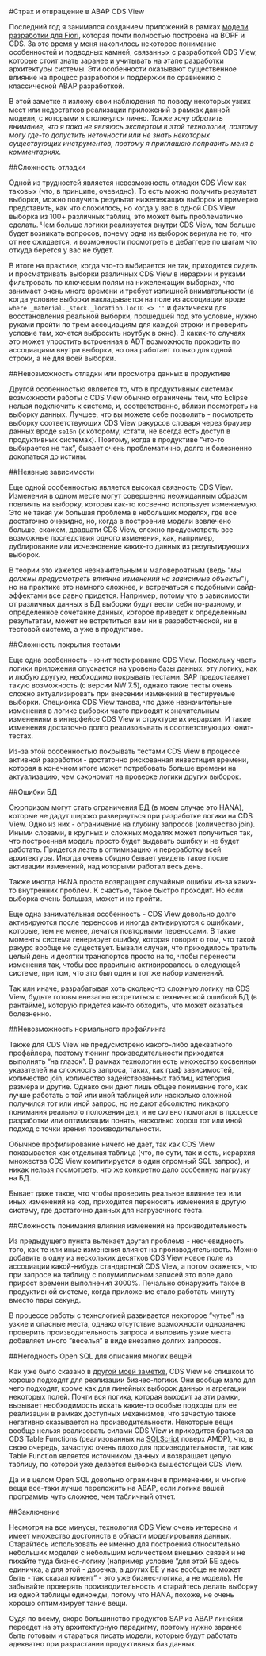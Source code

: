 #Страх и отвращение в ABAP CDS View 
 
Последний год я занимался созданием приложений в рамках [модели разработки для Fiori](https://help.sap.com/viewer/cc0c305d2fab47bd808adcad3ca7ee9d/7.52.3/en-US/3b77569ca8ee4226bdab4fcebd6f6ea6.html), которая почти полностью построена на BOPF и CDS. За это время у меня накопилось некоторое понимание особенностей и подводных камней, связанных с разработкой CDS View, которые стоит знать заранее и учитывать на этапе разработки архитектуры системы. Эти особенности оказывают существенное влияние на процесс разработки и поддержки по сравнению с классической ABAP разработкой. 
 
В этой заметке я изложу свои наблюдения по поводу некоторых узких мест или недостатков реализации приложений в рамках данной модели, с которыми я столкнулся лично. *Также хочу обратить внимание, что я пока не являюсь экспертом в этой технологии, поэтому могу где-то допустить неточности или не знать некоторых существующих инструментов, поэтому я приглашаю поправить меня в комментариях.* 
 
##Сложность отладки 
 
Одной из трудностей является невозможность отладки CDS View как таковых (что, в принципе, очевидно). То есть можно получить результат выборки, можно получить результат нижележащих выборок и примерно представить, как что сложилось, но когда у вас в одной CDS View выборка из 100+ различных таблиц, это может быть проблематично сделать. Чем больше логики реализуется внутри CDS View, тем больше будет возникать вопросов, почему одна из выборок вернула не то, что от нее ожидается, и возможности посмотреть в дебаггере по шагам что откуда берется у вас не будет. 
 
В итоге на практике, когда что-то выбирается не так, приходится сидеть и просматривать выборки различных CDS View в иерархии и руками фильтровать по ключевым полям на нижележащих выборках, что занимает очень много времени и требует излишней внимательности (а когда условие выборки накладывается на поле из ассоциации вроде `where _material._stock._location.locID <> ''` и фактически для восстановления реальной выборки, прошедшей под это условие, нужно руками пройти по трем ассоциациям для каждой строки и проверить условие там, хочется выбросить ноутбук в окно). В каких-то случаях это может упростить встроенная в ADT возможность проходить по ассоциациям внутри выборки, но она работает только для одной строки, а не для всей выборки.  
 
##Невозможность отладки или просмотра данных в продуктиве 
 
Другой особенностью является то, что в продуктивных системах возможности работы с CDS View обычно ограничены тем, что Eclipse нельзя подключить к системе, и, соответственно, вблизи посмотреть на выборку данных. Лучшее, что вы можете себе позволить - посмотреть выборку соответствующих CDS View ракурсов словаря через браузер данных вроде `se16n` (к которому, кстати, не всегда есть доступ в продуктивных системах). Поэтому, когда в продуктиве “что-то выбирается не так”, бывает очень проблематично, долго и болезненно докопаться до истины. 
 
##Неявные зависимости 
 
Еще одной особенностью является высокая связность CDS View. Изменения в одном месте могут совершенно неожиданным образом повлиять на выборку, которая как-то косвенно использует изменяемую. Это не такая уж большая проблема в небольших моделях, где все достаточно очевидно, но, когда в построение модели вовлечено больше, скажем, двадцати CDS View, сложно предусмотреть все возможные последствия одного изменения, как, например, дублирование или исчезновение каких-то данных из результирующих выборок.  
 
В теории это кажется незначительным и маловероятным (ведь "*мы должны предусмотреть влияние изменений на зависимые объекты*"), но на практике это намного сложнее, и встречаться с подобными сайд-эффектами все равно придется. Например, потому что в зависимости от различных данных в БД выборки будут вести себя по-разному, и определенное сочетание данных, которое приведет к определенным результатам, может не встретиться вам ни в разработческой, ни в тестовой системе, а уже в продуктиве. 
 
##Сложность покрытия тестами 
 
Еще одна особенность - юнит тестирование CDS View. Поскольку часть логики приложения опускается на уровень базы данных, эту логику, как и любую другую, необходимо покрывать тестами. SAP предоставляет такую возможность (с версии NW 7.5), однако такие тесты очень сложно актуализировать при внесении изменений в тестируемые выборки. Специфика CDS View такова, что даже незначительные изменения в логике выборки часто приводят к значительным изменениям в интерфейсе CDS View и структуре их иерархии. И такие изменения достаточно долго реализовывать в соответствующих юнит-тестах.  
 
Из-за этой особенностью покрывать тестами CDS View в процессе активной разработки - достаточно рискованная инвестиция времени, которая в конечном итоге может потребовать больше времени на актуализацию, чем сэкономит на проверке логики других выборок. 
 
##Ошибки БД 
 
Сюрпризом могут стать ограничения БД (в моем случае это HANA), которые не дадут широко развернуться при разработке логики на CDS View. Одно из них - ограничение на глубину запросов (количество join). Иными словами, в крупных и сложных моделях может получиться так, что построенная модель просто будет выдавать ошибку и не будет работать. Придется лезть в оптимизацию и переработку всей архитектуры. Иногда очень обидно бывает увидеть такое после активации изменений, над которыми работал весь день. 
 
Также иногда HANA просто возвращает случайные ошибки из-за каких-то внутренних проблем. К счастью, такое быстро проходит. Но если выборка очень большая, может и не пройти. 
 
Еще одна занимательная особенность - CDS View довольно долго активируются после переносов и иногда активируются с ошибками, которые, тем не менее, лечатся повторными переносами. В такие моменты система генерирует ошибку, которая говорит о том, что такой ракурс вообще не существует. Бывали случаи, что приходилось тратить целый день и десятки транспортов просто на то, чтобы перенести изменения так, чтобы все правильно активировалось в следующей системе, при том, что это был один и тот же набор изменений. 
 
Так или иначе, разрабатывая хоть сколько-то сложную логику на CDS View, будьте готовы внезапно встретиться с технической ошибкой БД (в рантайме), которую придется как-то обходить, что может оказаться болезненно. 
 
##Невозможность нормального профайлинга 
 
Также для CDS View не предусмотрено какого-либо адекватного профайлера, поэтому тюнинг производительности приходится выполнять “на глазок”. В рамках технологии есть множество косвенных указателей на сложность запроса, таких, как граф зависимостей, количество join, количество задействованных таблиц, категория размера и другие. Однако они дают лишь общее понимание того, как лучше работать с той или иной таблицей или насколько сложной получился тот или иной запрос, но не дают абсолютно никакого понимания реального положения дел, и не сильно помогают в процессе разработки или оптимизации понять, насколько хорош тот или иной подход с точки зрения производительности. 
 
Обычное профилирование ничего не дает, так как CDS View показывается как отдельная таблица (что, по сути, так и есть, иерархия множества CDS View компилируется в один огромный SQL-запрос), и никак нельзя посмотреть, что же конкретно дало особенную нагрузку на БД. 
 
Бывает даже такое, что чтобы проверить реальное влияние тех или иных изменений на код, приходится переносить изменения в другую систему, где достаточно данных для нагрузочного теста. 
 
##Сложность понимания влияния изменений на производительность 
 
Из предыдущего пункта вытекает другая проблема - неочевидность того, как те или иные изменения влияют на производительность. Можно добавить в одну из нескольких десятков CDS View новое поле из ассоциации какой-нибудь стандартной CDS View, а потом окажется, что при запросе на таблицу с полумиллионом записей это поле дало прирост времени выполнения 3000%. Печально обнаружить такое в продуктивной системе, когда приложение стало работать минуту вместо пары секунд. 
 
В процессе работы с технологией развивается некоторое “чутье” на узкие и опасные места, однако отсутствие возможности однозначно проверить производительность запроса и выловить узкие места добавляет много “веселья” в виде внезапно долгих запросов. 
 
##Негодность Open SQL для описания многих вещей 
 
Как уже было сказано в [другой моей заметке](http://www.kaznacheev.me/article/kak-nado-i-kak-ne-nado-ispolzovat-abap-cds-view/), CDS View не слишком то хорошо подходят для реализации бизнес-логики. Они вообще мало для чего подходят, кроме как для линейных выборок данных и агрегации некоторых полей. Почти вся логика, которая выходит за эти рамки, вызывает необходимость искать какие-то особые подходы для ее реализации в рамках доступных механизмов, что зачастую также негативно сказывается на производительности. Некоторые вещи вообще нельзя реализовать силами CDS View и приходится браться за CDS Table Functions (реализованных на [SQLScript](https://help.sap.com/viewer/de2486ee947e43e684d39702027f8a94/2.0.02/en-US) поверх AMDP), что, в свою очередь, зачастую очень плохо для производительности, так как Table Function является источником данных и возвращает целую таблицу, по которой уже делается выборка вышестоящей CDS View. 
 
Да и в целом Open SQL довольно ограничен в применении, и многие вещи все-таки лучше переложить на ABAP, если логика вашей программы чуть сложнее, чем табличный отчет. 
 
##Заключение 
 
Несмотря на все минусы, технология CDS View очень интересна и имеет множество достоинств в области моделирования данных. Старайтесь использовать ее именно для построения относительно небольших моделей с небольшим количеством внешних связей и не пихайте туда бизнес-логику (например условие “для этой БЕ здесь единичка, а для этой - двоечка, а других БЕ у нас вообще не может быть - так сказал клиент” - это уже бизнес-логика, а не модель). Не забывайте проверять производительность и старайтесь делать выборку из одной таблицы единожды, потому что HANA, похоже, не очень хорошо оптимизирует такие вещи. 

Судя по всему, скоро большинство продуктов SAP из ABAP линейки переедет на эту архитектурную парадигму, поэтому нужно заранее быть готовым и стараться писать модели, которые будут работать адекватно при разрастании продуктивных баз данных.